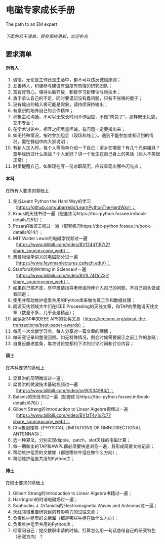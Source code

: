# 电磁专家成长手册

The path to an EM expert

###### 下面的若干清单，将会保持更新，欢迎补充

## 要求清单

#### 所有人

1. 诚信。无论是工作还是生活中，都不可以违反诚信原则；
2. 友善待人，积极参与建设有温度有热情的研究团队；
3. 富有好奇心，保持头脑开放，积极学习新理论与新技术；
4. 勇于承认自己的不足，同时要谨记没有蠢问题，只有不张嘴的傻子；
5. 没有输出的输入极可能是假象，请持续保持输出；
6. 有意识的培养自己的合作精神；
7. 积极主动沟通，不可以无故长时间不作回应，不做“肉包子”，那样既无礼貌，又不专业；
8. 在学术讨论中，相互之间尽量坦诚，有问题一定要指出来；
9. 如无特殊情况，按时参加组会（现场和线上）。遇到不能参加或者迟到的情况，需在群组中向大家说明；
10. 有新人加入时，每个人需简单介绍一下自己：家乡在哪里？有几个兄弟姐妹？童年经历过什么挑战？个人爱好？讲一个发生在自己身上的笑话（别人不笑很正常）;
11. 时常提醒自己，如果现在写一份求职简历，应该呈现出哪些闪光点；

#### 本科

在所有人要求的基础上

1. 完成Learn Python the Hard Way的学习（https://github.com/ubarredo/LearnPythonTheHardWay）；
2. Kraus的天线书过一遍（配套练习https://tbc-python.fossee.in/book-details/251/）；
3. Pozar的微波工程过一遍（配套练习https://tbc-python.fossee.in/book-details/814/）；
5. MIT Walter Lewin的电磁学视频过一遍（https://www.bilibili.com/video/BV124411R7r2?share_source=copy_web）；
6. 费曼物理学讲义的电磁部分过一遍（https://www.feynmanlectures.caltech.edu/）；
7. Stanford的Writting in Science过一遍（https://www.bilibili.com/video/BV1L7411n73j?share_source=copy_web）；
8. 如果自己搞不定，尽早邀请指导老师或同伴介入自己的问题，不自己闷头做或者回避；
9. 使用并帮助维护组里共用的Python库来做仿真工作和数据处理；
10. 阅读天线领域大牛们在IEEE Proceeding的天线文章，和TAP的受邀请天线文章（数量不多，几乎全是精品）；
11. 阅读近30年来IEEE APS的获奖文章（https://ieeeaps.org/about-the-transactions/best-paper-awards）；
12. 每周一次文献学习会，每人分享对一篇文章的理解；
13. 做研究记录和整理回顾。如无特殊情况，例会时候需要展示之前工作的总结；
14. 自觉设置进度条，每次讨论完都约下次的讨论时间和讨论内容；

#### 硕士

在本科要求的基础上

1. 梁昌洪的简明微波过一遍；
2. 梁昌洪的微波技术基础视频过一遍（https://www.bilibili.com/video/av90034984/）；
3. Balanis的天线书过一遍（配套练习https://tbc-python.fossee.in/book-details/876/）；
4. Gilbert Strang的Introduction to Linear Algebra视频过一遍（https://www.bilibili.com/video/BV1zT4y1u7c7?share_source=copy_web）；
5. Chu极限推导《PHYSICAL LIMITATIONS OF OMNIDIRECTIONAL ANTENNAS》；
6. 选一种算法，分别实现dipole，patch，slot天线的电磁计算；
7. 每一期新出的TAP和AWPL都必须要快速浏览一遍，且形成简要文档记录；
8. 帮助维护组里的文献库（都是哪些牛组在做什么方向）；
9. 帮助维护组里共用的Python库；

#### 博士

在硕士要求的基础上

1. Gilbert Strang的Introduction to Linear Algebra书籍过一遍；
2. Harrington的时谐电磁场过一遍；
3. Sophocles J. Orfanidis的Electromagnetic Waves and Antennas过一遍；
4. 天线领域重要研究组的有影响力的过往文章；
5. 负责维护组里的文献库（都是哪些牛组在做什么方向）；
6. 负责维护组里共用的Python库；
7. 经常问自己：提交教职申请的时候，打算怎么用一句话总结自己的研究特色（研究方向）？
